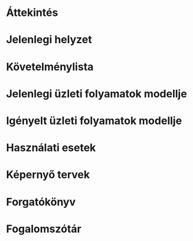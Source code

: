# Áttekintés

# Jelenlegi helyzet

# Követelménylista

# Jelenlegi üzleti folyamatok modellje

# Igényelt üzleti folyamatok modellje

# Használati esetek

# Képernyő tervek

# Forgatókönyv

# Fogalomszótár